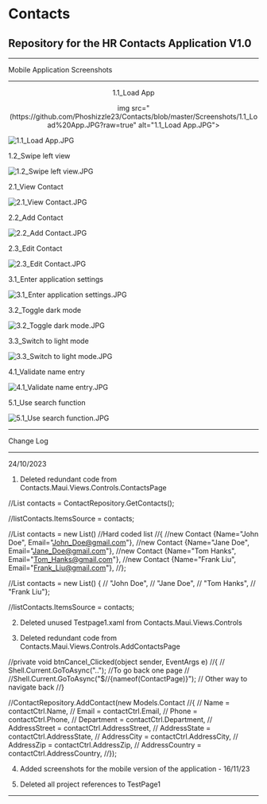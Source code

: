 # Contacts
Repository for the HR Contacts Application V1.0
----------------------------------------------------------------------------------------------------------------------------------------
___________
Mobile Application Screenshots
___________
<p align="center">1.1_Load App</p>

<p align="center">img src="(https://github.com/Phoshizzle23/Contacts/blob/master/Screenshots/1.1_Load%20App.JPG?raw=true" alt="1.1_Load App.JPG">
</p>
  
  ![1.1_Load App.JPG](https://github.com/Phoshizzle23/Contacts/blob/master/Screenshots/1.1_Load%20App.JPG?raw=true)</p>

1.2_Swipe left view

![1.2_Swipe left view.JPG](https://github.com/Phoshizzle23/Contacts/blob/master/Screenshots/1.2_Swipe%20left%20view.JPG?raw=true)

2.1_View Contact

![2.1_View Contact.JPG](https://github.com/Phoshizzle23/Contacts/blob/master/Screenshots/2.1_View%20Contact.JPG?raw=true)

2.2_Add Contact

![2.2_Add Contact.JPG](https://github.com/Phoshizzle23/Contacts/blob/master/Screenshots/2.2_Add%20Contact.JPG?raw=true)

2.3_Edit Contact

![2.3_Edit Contact.JPG](https://github.com/Phoshizzle23/Contacts/blob/master/Screenshots/2.3_Edit%20Contact.JPG?raw=true)

3.1_Enter application settings

![3.1_Enter application settings.JPG](https://github.com/Phoshizzle23/Contacts/blob/master/Screenshots/3.1_Enter%20application%20settings.JPG?raw=true)

3.2_Toggle dark mode

![3.2_Toggle dark mode.JPG](https://github.com/Phoshizzle23/Contacts/blob/master/Screenshots/3.2_Toggle%20dark%20mode.JPG?raw=true)

3.3_Switch to light mode

![3.3_Switch to light mode.JPG](https://github.com/Phoshizzle23/Contacts/blob/master/Screenshots/3.3_Switch%20to%20light%20mode.JPG?raw=true)

4.1_Validate name entry

![4.1_Validate name entry.JPG](https://github.com/Phoshizzle23/Contacts/blob/master/Screenshots/4.1_Validate%20name%20entry.JPG?raw=true)

5.1_Use search function

![5.1_Use search function.JPG](https://github.com/Phoshizzle23/Contacts/blob/master/Screenshots/5.1_Use%20search%20function.JPG?raw=true)
___________
Change Log
___________

24/10/2023

1. Deleted redundant code from Contacts.Maui.Views.Controls.ContactsPage 

//List<Contact> contacts = ContactRepository.GetContacts();

//listContacts.ItemsSource = contacts;

//List<Contact> contacts = new List<Contact>() //Hard coded list
//{ 
//new Contact {Name="John Doe", Email="John_Doe@gmail.com"},
//new Contact {Name="Jane Doe", Email="Jane_Doe@gmail.com"},
//new Contact {Name="Tom Hanks", Email="Tom_Hanks@gmail.com"},
//new Contact {Name="Frank Liu", Email="Frank_Liu@gmail.com"},
//};

//List<string> contacts = new List<string>() { 
//    "John Doe",
//    "Jane Doe",
//    "Tom Hanks",
//    "Frank Liu"};

//listContacts.ItemsSource = contacts;

2. Deleted unused Testpage1.xaml from Contacts.Maui.Views.Controls

3. Deleted redundant code from Contacts.Maui.Views.Controls.AddContactsPage 

//private void btnCancel_Clicked(object sender, EventArgs e)
//{
//    Shell.Current.GoToAsync(".."); //To go back one page
//    //Shell.Current.GoToAsync("$//{nameof(ContactPage)}"); // Other way to navigate back
//}

//ContactRepository.AddContact(new Models.Contact
//{
//    Name = contactCtrl.Name,
//    Email = contactCtrl.Email,
//    Phone = contactCtrl.Phone,
//    Department = contactCtrl.Department,
//    AddressStreet = contactCtrl.AddressStreet,
//    AddressState = contactCtrl.AddressState,
//    AddressCity = contactCtrl.AddressCity,
//    AddressZip = contactCtrl.AddressZip,
//    AddressCountry = contactCtrl.AddressCountry,
//});

4. Added screenshots for the mobile version of the application - 16/11/23

4. Deleted all project references to TestPage1

----------------------------------------------------------------------------------------------------------------------------------------
